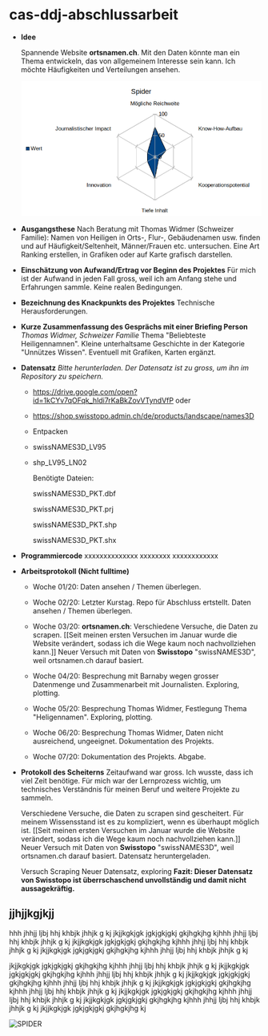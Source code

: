 # cas-ddj-abschlussarbeit

* **Idee**

  Spannende Website **ortsnamen.ch**. Mit den Daten könnte man ein Thema entwickeln, das von allgemeinem Interesse sein kann. Ich möchte Häufigkeiten und Verteilungen ansehen. 

  ![ ](spider.png)
  
* **Ausgangsthese**
  Nach Beratung mit Thomas Widmer (Schweizer Familie): Namen von Heiligen in Orts-, Flur-, Gebäudenamen usw. finden und auf Häufigkeit/Seltenheit, Männer/Frauen etc. untersuchen. Eine Art Ranking erstellen, in Grafiken oder auf Karte grafisch darstellen.
  
* **Einschätzung von Aufwand/Ertrag vor Beginn des Projektes**
  Für mich ist der Aufwand in jeden Fall gross, weil ich am Anfang stehe und Erfahrungen sammle. Keine realen Bedingungen.
  
* **Bezeichnung des Knackpunkts des Projektes**
  Technische Herausforderungen. 
  
* **Kurze Zusammenfassung des Gesprächs mit einer Briefing Person**
  _Thomas Widmer, Schweizer Familie_
  Thema "Beliebteste Heiligennamnen". Kleine unterhaltsame Geschichte in der Kategorie "Unnützes Wissen". Eventuell mit Grafiken, Karten ergänzt.
  
* **Datensatz** 
    _Bitte herunterladen. Der Datensatz ist zu gross, um ihn im Repository zu speichern._
    
  * https://drive.google.com/open?id=1kCYv7qOFqk_hldi7rKaBkZovVTyndVfP oder
    
  * https://shop.swisstopo.admin.ch/de/products/landscape/names3D
  
  * Entpacken
  
  * swissNAMES3D_LV95
  
  * shp_LV95_LN02
  
      Benötigte Dateien:
  
      swissNAMES3D_PKT.dbf
  
      swissNAMES3D_PKT.prj
  
      swissNAMES3D_PKT.shp
  
      swissNAMES3D_PKT.shx
  
  
* **Programmiercode** xxxxxxxxxxxxxx xxxxxxxx xxxxxxxxxxxx

* **Arbeitsprotokoll (Nicht fulltime)**
  
  * Woche 01/20: Daten ansehen / Themen überlegen.
  
  * Woche 02/20: Letzter Kurstag. Repo für Abschluss ertstellt. Daten ansehen / Themen überlegen.
  
  * Woche 03/20: **ortsnamen.ch**: Verschiedene Versuche, die Daten zu scrapen. [[Seit meinen ersten Versuchen im Januar wurde die Website verändert, sodass ich die Wege kaum noch nachvollziehen kann.]] Neuer Versuch mit Daten von **Swisstopo** "swissNAMES3D", weil ortsnamen.ch darauf basiert.
  
  * Woche 04/20: Besprechung mit Barnaby wegen grosser Datenmenge und Zusammenarbeit mit Journalisten. Exploring, plotting.
  
  * Woche 05/20: Besprechung Thomas Widmer, Festlegung Thema "Heligennamen". Exploring, plotting.
  
  * Woche 06/20: Besprechung Thomas Widmer, Daten nicht ausreichend, ungeeignet. Dokumentation des Projekts.
  
  * Woche 07/20: Dokumentation des Projekts. Abgabe.

  
* **Protokoll des Scheiterns**
Zeitaufwand war gross. Ich wusste, dass ich viel Zeit benötige. Für mich war der Lernprozess wichtig, um technisches Verständnis für meinen Beruf und weitere Projekte zu sammeln.
  
  Verschiedene Versuche, die Daten zu scrapen sind gescheitert. Für meinem Wissensstand ist es zu kompliziert, wenn es überhaupt möglich ist. [[Seit meinen ersten Versuchen im Januar wurde die Website verändert, sodass ich die Wege kaum noch nachvollziehen kann.]] 
   Neuer Versuch mit Daten von **Swisstopo** "swissNAMES3D", weil ortsnamen.ch darauf basiert. Datensatz heruntergeladen.
  
  Versuch Scraping
  Neuer Datensatz, exploring
  **Fazit: Dieser Datensatz von Swisstopo ist überrschaschend unvollständig und damit nicht aussagekräftig.**
  
  
  
  
## jjhjjkgjkjj
hhh jhhjj ljbj hhj khbjk jhhjk g kj jkjjkgkjgk jgkjgkjgkj gkjhgkjhg kjhhh jhhjj ljbj hhj khbjk jhhjk g kj jkjjkgkjgk jgkjgkjgkj gkjhgkjhg kjhhh jhhjj ljbj hhj khbjk jhhjk g kj jkjjkgkjgk jgkjgkjgkj gkjhgkjhg kjhhh jhhjj ljbj hhj khbjk jhhjk g kj

jkjjkgkjgk jgkjgkjgkj gkjhgkjhg kjhhh jhhjj ljbj hhj khbjk jhhjk g kj jkjjkgkjgk jgkjgkjgkj gkjhgkjhg kjhhh jhhjj ljbj hhj khbjk jhhjk g kj jkjjkgkjgk jgkjgkjgkj gkjhgkjhg kjhhh jhhjj ljbj hhj khbjk jhhjk g kj jkjjkgkjgk jgkjgkjgkj gkjhgkjhg kjhhh jhhjj ljbj hhj khbjk jhhjk g kj jkjjkgkjgk jgkjgkjgkj gkjhgkjhg kjhhh jhhjj ljbj hhj khbjk jhhjk g kj jkjjkgkjgk jgkjgkjgkj gkjhgkjhg kjhhh jhhjj ljbj hhj khbjk jhhjk g kj jkjjkgkjgk jgkjgkjgkj gkjhgkjhg kj




![SPIDER](screenshots/picturename)

